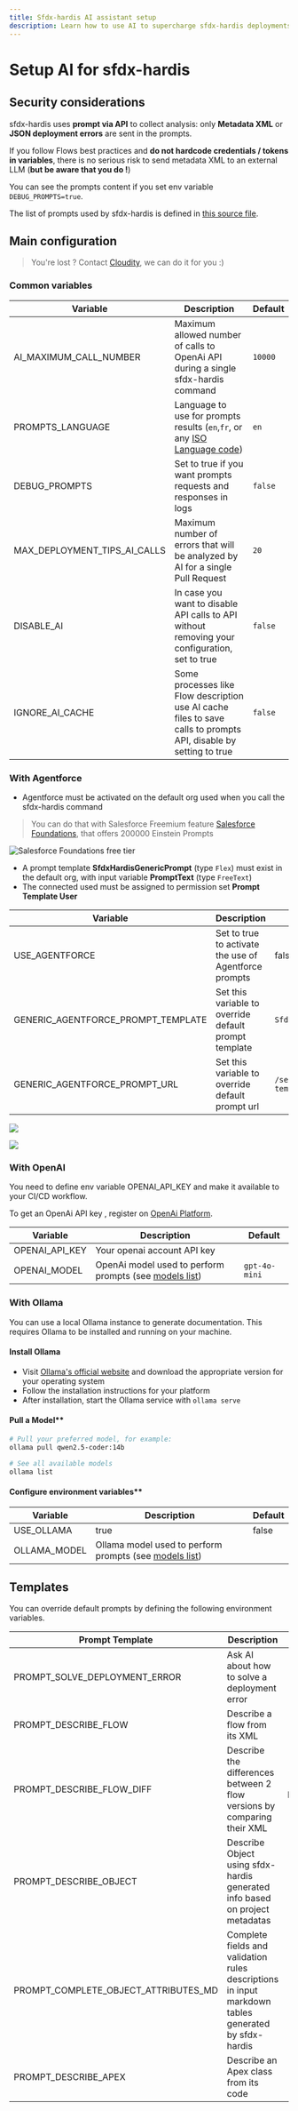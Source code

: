```yaml
---
title: Sfdx-hardis AI assistant setup
description: Learn how to use AI to supercharge sfdx-hardis deployments
---
```

<!-- markdownlint-disable MD013 -->

# Setup AI for sfdx-hardis

## Security considerations

sfdx-hardis uses **prompt via API** to collect analysis: only **Metadata XML** or **JSON deployment errors** are sent in the prompts.

If you follow Flows best practices and **do not hardcode credentials / tokens in variables**, there is no serious risk to send metadata XML to an external LLM (**but be aware that you do !**)

You can see the prompts content if you set env variable `DEBUG_PROMPTS=true`.

The list of prompts used by sfdx-hardis is defined in [this source file](https://github.com/hardisgroupcom/sfdx-hardis/blob/main/src/common/aiProvider/promptTemplates.ts).

## Main configuration

> You're lost ? Contact [Cloudity](https://cloudity.com/#form), we can do it for you :)

### Common variables

| Variable                     | Description                                                                                                                               | Default |
|------------------------------|-------------------------------------------------------------------------------------------------------------------------------------------|---------|
| AI_MAXIMUM_CALL_NUMBER       | Maximum allowed number of calls to OpenAi API during a single sfdx-hardis command                                                         | `10000` |
| PROMPTS_LANGUAGE             | Language to use for prompts results (`en`,`fr`, or any [ISO Language code](https://en.wikipedia.org/wiki/List_of_ISO_639_language_codes)) | `en`    |
| DEBUG_PROMPTS                | Set to true if you want prompts requests and responses in logs                                                                            | `false` |
| MAX_DEPLOYMENT_TIPS_AI_CALLS | Maximum number of errors that will be analyzed by AI for a single Pull Request                                                            | `20`    |
| DISABLE_AI                   | In case you want to disable API calls to API without removing your configuration, set to true                                             | `false` |
| IGNORE_AI_CACHE              | Some processes like Flow description use AI cache files to save calls to prompts API, disable by setting to true                          | `false` |

### With Agentforce

- Agentforce must be activated on the default org used when you call the sfdx-hardis command

> You can do that with Salesforce Freemium feature [Salesforce Foundations](https://www.salesforce.com/crm/foundations/), that offers 200000 Einstein Prompts

![Salesforce Foundations free tier](assets/images/foundations.png)

- A prompt template **SfdxHardisGenericPrompt** (type `Flex`) must exist in the default org, with input variable **PromptText** (type `FreeText`)
- The connected used must be assigned to permission set **Prompt Template User**

| Variable                           | Description                                           | Default                                                                                                        |
|------------------------------------|-------------------------------------------------------|----------------------------------------------------------------------------------------------------------------|
| USE_AGENTFORCE                     | Set to true to activate the use of Agentforce prompts | false                                                                                                          |
| GENERIC_AGENTFORCE_PROMPT_TEMPLATE | Set this variable to override default prompt template | `SfdxHardisGenericPrompt`                                                                                      |
| GENERIC_AGENTFORCE_PROMPT_URL      | Set this variable to override default prompt url      | `/services/data/v{{API_VERSION}}/einstein/prompt-templates/{{GENERIC_AGENTFORCE_PROMPT_TEMPLATE}}/generations` |

![](assets/images//screenshot-agentforce-config-1.jpg)

![](assets/images//screenshot-agentforce-config-2.jpg)

### With OpenAI

You need to define env variable OPENAI_API_KEY and make it available to your CI/CD workflow.

To get an OpenAi API key , register on [OpenAi Platform](https://platform.openai.com/).

| Variable       | Description                                                                               | Default       |
|----------------|-------------------------------------------------------------------------------------------|---------------|
| OPENAI_API_KEY | Your openai account API key                                                               |               |
| OPENAI_MODEL   | OpenAi model used to perform prompts (see [models list](https://openai.com/api/pricing/)) | `gpt-4o-mini` |

### With Ollama

You can use a local Ollama instance to generate documentation. This requires Ollama to be installed and running on your machine.

#### Install Ollama
- Visit [Ollama's official website](https://ollama.ai/) and download the appropriate version for your operating system
- Follow the installation instructions for your platform
- After installation, start the Ollama service with `ollama serve`

#### Pull a Model**
```bash
# Pull your preferred model, for example:
ollama pull qwen2.5-coder:14b

# See all available models
ollama list
```

#### Configure environment variables**

| Variable       | Description                                                                               | Default       |
|----------------|-------------------------------------------------------------------------------------------|---------------|
| USE_OLLAMA     | true                                                                                      | false         |
| OLLAMA_MODEL   | Ollama model used to perform prompts (see [models list](https://ollama.com/library))      |               |


## Templates

You can override default prompts by defining the following environment variables.

| Prompt Template                      | Description                                                                                         |                          Variables                          |
|--------------------------------------|-----------------------------------------------------------------------------------------------------|:-----------------------------------------------------------:|
| PROMPT_SOLVE_DEPLOYMENT_ERROR        | Ask AI about how to solve a deployment error                                                        |                            ERROR                            |
| PROMPT_DESCRIBE_FLOW                 | Describe a flow from its XML                                                                        |                          FLOW_XML                           |
| PROMPT_DESCRIBE_FLOW_DIFF            | Describe the differences between 2 flow versions by comparing their XML                             |               FLOW_XML_NEW, FLOW_XML_PREVIOUS               |
| PROMPT_DESCRIBE_OBJECT               | Describe Object using sfdx-hardis generated info based on project metadatas                         | OBJECT_NAME, OBJECT_XML, ALL_OBJECTS_LIST, ALL_OBJECT_LINKS |
| PROMPT_COMPLETE_OBJECT_ATTRIBUTES_MD | Complete fields and validation rules descriptions in input markdown tables generated by sfdx-hardis |                    OBJECT_NAME, MARKDOWN                    |
| PROMPT_DESCRIBE_APEX                 | Describe an Apex class from its code                                                                |                    CLASS_NAME, APEX_CODE                    |
